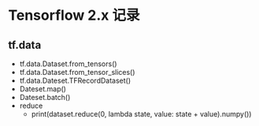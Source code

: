 # Tensorflow 2.x 记录

## tf.data

* tf.data.Dataset.from_tensors() 
* tf.data.Dataset.from_tensor_slices()
* tf.data.Dateset.TFRecordDataset()
* Dateset.map()
* Dateset.batch()
* reduce
  * print(dataset.reduce(0, lambda state, value: state + value).numpy())
